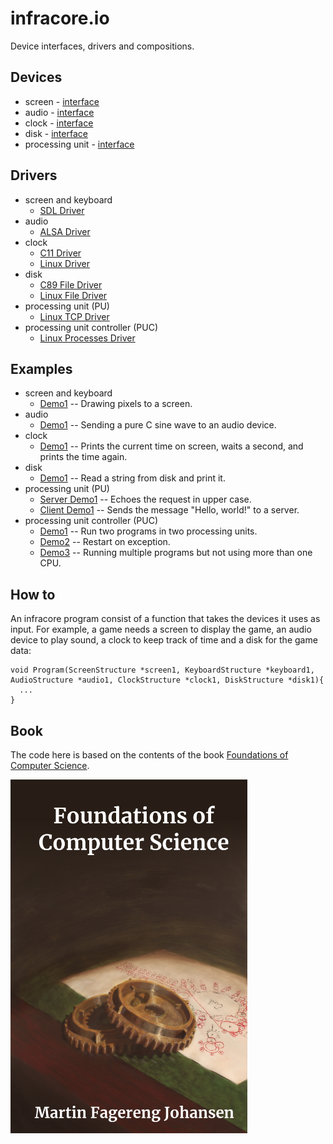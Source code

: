 # infracore.io
Device interfaces, drivers and compositions.

## Devices
 * screen - [interface](devices/screen/Screen.h)
 * audio - [interface](devices/audio/Audio.h)
 * clock - [interface](devices/clock/Clock.h)
 * disk - [interface](devices/disk/Disk.h)
 * processing unit - [interface](devices/pu/ProcessingUnit.h)

## Drivers
 * screen and keyboard
   * [SDL Driver](drivers/screen-linux-sdl)
 * audio
   * [ALSA Driver](drivers/audio-linux-alsa/)
 * clock
   * [C11 Driver](drivers/clock-c11/)
   * [Linux Driver](drivers/clock-linux/)
 * disk
   * [C89 File Driver](drivers/disk-c89-file/)
   * [Linux File Driver](drivers/disk-linux-file/)
 * processing unit (PU)
   * [Linux TCP Driver](drivers/pu-linux-tcp/)
 * processing unit controller (PUC)
   * [Linux Processes Driver](drivers/puc-linux-processes/)


## Examples
 * screen and keyboard
   * [Demo1](examples/screen-demo1/program.c) -- Drawing pixels to a screen.
 * audio
   * [Demo1](examples/audio-demo1/program.c) -- Sending a pure C sine wave to an audio device.
 * clock
   * [Demo1](examples/clock-demo1/program.c) -- Prints the current time on screen, waits a second, and prints the time again.
 * disk
   * [Demo1](examples/disk-demo1/program.c) -- Read a string from disk and print it.
 * processing unit (PU)
   * [Server Demo1](examples/pu-server-demo1/program.c) -- Echoes the request in upper case.
   * [Client Demo1](examples/pu-client-demo1/program.c) -- Sends the message "Hello, world!" to a server.
 * processing unit controller (PUC)
   * [Demo1](examples/puc-demo1/program.c) -- Run two programs in two processing units.
   * [Demo2](examples/puc-demo2/program.c) -- Restart on exception.
   * [Demo3](examples/puc-demo3/program.c) -- Running multiple programs but not using more than one CPU.

## How to
An infracore program consist of a function that takes the devices it uses as input. For example, a game needs a screen to display the game, an audio device to play sound, a clock to keep track of time and a disk for the game data:

```
void Program(ScreenStructure *screen1, KeyboardStructure *keyboard1, AudioStructure *audio1, ClockStructure *clock1, DiskStructure *disk1){
  ...
}
```

## Book
The code here is based on the contents of the book [Foundations of Computer Science](https://www.amazon.com/dp/B0B3N58GT7/).

![Foundations of Computer Science](bookcover.png)


